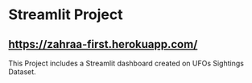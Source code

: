 # Streamlit Project
## https://zahraa-first.herokuapp.com/
This Project includes a Streamlit dashboard created on UFOs Sightings Dataset.
